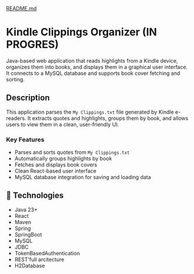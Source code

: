 [README.md](https://github.com/user-attachments/files/23142658/README.md)
# Kindle Clippings Organizer (IN PROGRES)

Java-based web application that reads highlights from a Kindle device, organizes them into books, and displays them in a graphical user interface. It connects to a MySQL database and supports book cover fetching and sorting.

## Description

This application parses the `My Clippings.txt` file generated by Kindle e-readers. It extracts quotes and highlights, groups them by book, and allows users to view them in a clean, user-friendly UI.

### Key Features

- Parses and sorts quotes from `My Clippings.txt`
- Automatically groups highlights by book
- Fetches and displays book covers
- Clean React-based user interface
- MySQL database integration for saving and loading data

## 🚀 Technologies

- Java 23+
- React
- Maven
- Spring
- SpringBoot
- MySQL
- JDBC
- TokenBasedAuthentication
- REST'full arcitecture
- H2Database

